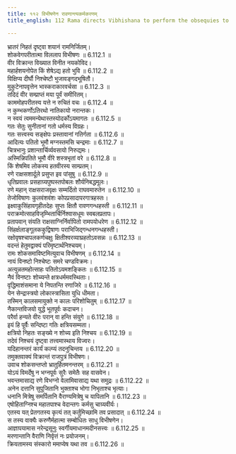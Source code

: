 ```yaml
---
title: ११२ विभीषणेन रावणान्त्यकर्मकरणम्
title_english: 112 Rama directs Vibhishana to perform the obsequies to Ravana

---
```




भ्रातरं निहतं दृष्ट्वा शयानं रामनिर्जितम्।  
शोकवेगपरीतात्मा विललाप विभीषणः ॥ 6.112.1 ॥   
वीर विक्रान्त विख्यात विनीत नयकोविद।  
महार्हशयनोपेत किं शेषेऽद्य हतो भुवि ॥ 6.112.2 ॥   
विक्षिप्य दीर्घौ निश्चेष्टौ भुजावङ्गदभूषितौ।  
मुकुटेनापवृत्तेन भास्कराकारवर्चसा ॥ 6.112.3 ॥   
तदिदं वीर सम्प्राप्तं मया पूर्वं समीरितम्।  
काममोहपरीतस्य यत्ते न रुचितं वचः ॥ 6.112.4 ॥   
न कुम्भकर्णोऽतिरथो नातिकायो नरान्तकः।  
न स्वयं त्वममन्येथास्तस्योदर्कोऽयमागतः ॥ 6.112.5 ॥   
गतः सेतुः सुनीतानां गतो धर्मस्य विग्रहः।  
गतः सत्त्वस्य सङ्क्षेपः प्रस्तावानां गतिर्गता ॥ 6.112.6 ॥   
आदित्यः पतितो भूमौ मग्नस्तमसि चन्द्रमाः ॥ 6.112.7 ॥   
चित्रभानुः प्रशान्तार्चिर्व्यवसायो निरुद्यमः।  
अस्मिन्निपतिते भूमौ वीरे शस्त्रभृतां वरे ॥ 6.112.8 ॥   
किं शेषमिव लोकस्य हतवीरस्य साम्प्रतम्।  
रणे राक्षसशार्दूले प्रसुप्त इव पांसुषु ॥ 6.112.9 ॥   
धृतिप्रवालः प्रसहाग्र्यपुष्पस्तपोबलः शौर्यनिबद्धमूलः।  
रणे महान् राक्षसराजवृक्षः सम्मर्दितो राघवमारुतेन ॥ 6.112.10 ॥   
तेजोविषाणः कुलवंशवंशः कोपप्रसादापरगात्रहस्तः।  
इक्ष्वाकुसिंहावगृहीतदेहः सुप्तः क्षितौ रावणगन्धहस्ती ॥ 6.112.11 ॥   
पराक्रमोत्साहविजृम्भितार्चिर्निश्वासधूमः स्वबलप्रतापः।  
प्रतापवान् संयति राक्षसाग्निर्निर्वापितो रामपयोधरेण ॥ 6.112.12 ॥   
सिंहर्क्षलाङ्गूलककुद्विषाणः पराभिजिद्गन्धनगन्धहस्ती।  
रक्षोवृषश्चापलकर्णचक्षुः क्षितीश्वरव्याघ्रहतोऽवसन्नः ॥ 6.112.13 ॥   
वदन्तं हेतुमद्वाक्यं परिमृष्टार्थनिश्चयम्।  
रामः शोकसमाविष्टमित्युवाच विभीषणम् ॥ 6.112.14 ॥   
नायं विनष्टो निश्चेष्टः समरे चण्डविक्रमः।  
अत्युन्नतमहोत्साहः पतितोऽयमशङ्कितः ॥ 6.112.15 ॥   
नैवं विनष्टाः शोच्यन्ते क्षत्रधर्ममवस्थिताः।  
वृद्धिमाशंसमाना ये निपतन्ति रणाजिरे ॥ 6.112.16 ॥   
येन सेन्द्रास्त्रयो लोकास्त्रासिता युधि धीमता।  
तस्मिन् कालसमायुक्ते न कालः परिशोचितुम् ॥ 6.112.17 ॥   
नैकान्तविजयो युद्धे भूतपूर्वः कदाचन।  
परैर्वा हन्यते वीरः परान् वा हन्ति संयुगे ॥ 6.112.18 ॥   
इयं हि पूर्वैः सन्दिष्टा गतिः क्षत्रियसम्मता।  
क्षत्रियो निहतः सङ्ख्ये न शोच्य इति निश्चय ॥ 6.112.19 ॥   
तदेवं निश्चयं दृष्ट्वा तत्त्वमास्थाय विज्वरः।  
यदिहानन्तरं कार्यं कल्प्यं तदनुचिन्तय ॥ 6.112.20 ॥   
तमुक्तवाक्यं विक्रान्तं राजपुत्रं विभीषणः।  
उवाच शोकसन्तप्तो भ्रातुर्हितमनन्तरम् ॥ 6.112.21 ॥   
योऽयं विमर्देषु न भग्नपूर्वः सुरैः समेतैः सह वासवेन।  
भवन्तमासाद्य रणे विभग्नो वेलामिवासाद्य यथा समुद्रः ॥ 6.112.22 ॥   
अनेन दत्तानि सुपूजितानि भुक्ताश्च भोगा निभृताश्च भृत्याः।  
धनानि मित्रेषु समर्पितानि वैराण्यमित्रेषु च यापितानि ॥ 6.112.23 ॥   
एषोहिताग्निश्च महातपाश्च वेदान्तगः कर्मसु चाग्र्यवीर्यः।  
एतस्य यत् प्रेतगतस्य कृत्यं तत् कर्तुमिच्छामि तव प्रसादात् ॥ 6.112.24 ॥   
स तस्य वाक्यैः करुणैर्महात्मा सम्बोधितः साधु विभीषणेन।  
आज्ञापयामास नरेन्द्रसूनुः स्वर्गीयमाधानमदीनसत्त्वः ॥ 6.112.25 ॥   
मरणान्तानि वैराणि निर्वृत्तं नः प्रयोजनम्।  
क्रियतामस्य संस्कारो ममाप्येष यथा तव ॥ 6.112.26 ॥   